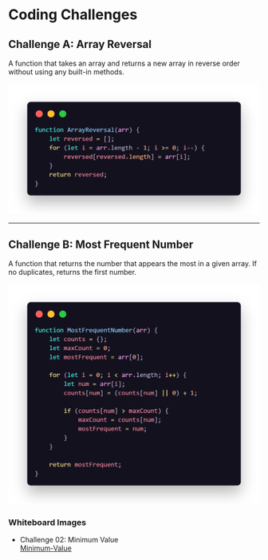 # Coding Challenges

## Challenge A: Array Reversal

A function that takes an array and returns a new array in reverse order without using any built-in methods.

![Array Reversal](./array-reversal.png)

---

## Challenge B: Most Frequent Number

A function that returns the number that appears the most in a given array. If no duplicates, returns the first number.

![Most Frequent](./most-frequent.png)

### Whiteboard Images  

- Challenge 02: Minimum Value  
  [Minimum-Value](./challenges/README.md)
